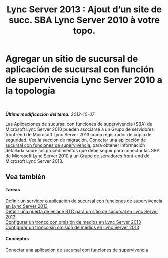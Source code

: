 ﻿---
title: "Lync Server 2013 : Ajout d’un site de succ. SBA Lync Server 2010 à votre topo."
TOCTitle: Agregar un sitio de sucursal de aplicación de sucursal con función de supervivencia Lync Server 2010 a la topología
ms:assetid: 2920d66e-6e1f-4f7f-89d8-510f004ac4c3
ms:mtpsurl: https://technet.microsoft.com/es-es/library/JJ688004(v=OCS.15)
ms:contentKeyID: 49889018
ms.date: 01/07/2017
mtps_version: v=OCS.15
ms.translationtype: HT
---

# Agregar un sitio de sucursal de aplicación de sucursal con función de supervivencia Lync Server 2010 a la topología

 

_**Última modificación del tema:** 2012-10-07_

Las Aplicaciones de sucursal con funciones de supervivencia (SBA) de Microsoft Lync Server 2010 pueden asociarse a un Grupo de servidores front-end de Microsoft Lync Server 2013 como registrador de copia de seguridad. Vea la sección de migración, [Conectar una aplicación de sucursal con funciones de supervivencia](connect-a-survivable-branch-appliance.md), para obtener información detallada sobre los procedimientos que debe seguir para conectar las SBA de Microsoft Lync Server 2010 a un Grupo de servidores front-end de Microsoft Lync Server 2013.

## Vea también

#### Tareas

[Definir un servidor o aplicación de sucursal con funciones de supervivencia en Lync Server 2013](lync-server-2013-define-a-survivable-branch-appliance-or-server.md)  
[Definir una puerta de enlace RTC para un sitio de sucursal en Lync Server 2013](lync-server-2013-define-a-pstn-gateway-for-a-branch-site.md)  
[Configurar un tronco con omisión de medios en Lync Server 2013](lync-server-2013-configure-a-trunk-with-media-bypass.md)  
[Configurar un tronco sin omisión de medios en Lync Server 2013](lync-server-2013-configure-a-trunk-without-media-bypass.md)  

#### Conceptos

[Conectar una aplicación de sucursal con funciones de supervivencia](connect-a-survivable-branch-appliance.md)

